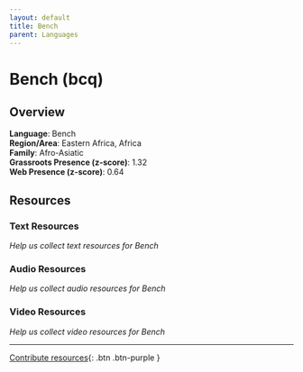 ```yaml
---
layout: default
title: Bench
parent: Languages
---
```


# Bench (bcq)

## Overview

**Language**: Bench  
**Region/Area**: Eastern Africa, Africa  
**Family**: Afro-Asiatic  
**Grassroots Presence (z-score)**: 1.32  
**Web Presence (z-score)**: 0.64  

## Resources

### Text Resources
*Help us collect text resources for Bench*

### Audio Resources
*Help us collect audio resources for Bench*

### Video Resources
*Help us collect video resources for Bench*

---

[Contribute resources](https://forms.office.com/e/1SfLJx3u1r){: .btn .btn-purple }
